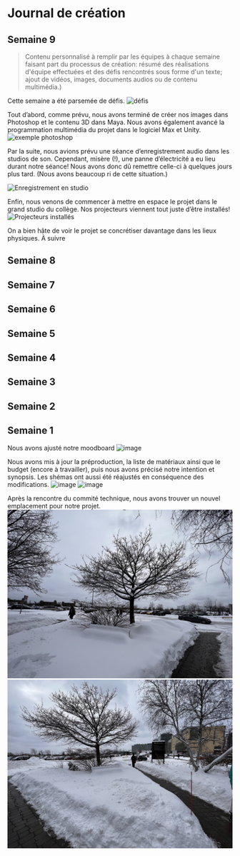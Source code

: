 # Journal de création

## Semaine 9
> Contenu personnalisé à remplir par les équipes à chaque semaine faisant part du processus de création: résumé des réalisations d'équipe effectuées et des défis rencontrés sous forme d'un texte; ajout de vidéos, images, documents audios ou de contenu multimédia.)


Cette semaine a été parsemée de défis.
![défis](medias/exemple_general.jpg)

Tout d’abord, comme prévu, nous avons terminé de créer nos images dans Photoshop et le contenu 3D dans Maya. Nous avons également avancé la programmation multimédia du projet dans le logiciel Max et Unity.
![exemple photoshop](medias/exemple_photoshop.jpg)

Par la suite, nous avions prévu une séance d’enregistrement audio dans les studios de son. Cependant, misère (!), une panne d’électricité a eu lieu durant notre séance! Nous avons donc dû remettre celle-ci à quelques jours plus tard. (Nous avons beaucoup ri de cette situation.)

![Enregistrement en studio](medias/exemple_studio1.jpg)

Enfin, nous venons de commencer à mettre en espace le projet dans le grand studio du collège. Nos projecteurs viennent tout juste d’être installés! 
![Projecteurs installés](medias/exemple_projector.jpg)

On a bien hâte de voir le projet se concrétiser davantage dans les lieux physiques. À suivre



## Semaine 8

## Semaine 7

## Semaine 6

## Semaine 5

## Semaine 4

## Semaine 3

## Semaine 2

## Semaine 1

Nous avons ajusté notre moodboard
![image](https://user-images.githubusercontent.com/70410591/215122374-2ad2ce8c-4bd0-470e-8b87-c901d67801ba.png)

Nous avons mis à jour la préproduction, la liste de matériaux ainsi que le budget (encore à travailler), puis nous avons précisé notre intention et synopsis. Les shémas ont aussi été réajustés en conséquence des modifications.
![image](https://user-images.githubusercontent.com/70410591/215124366-465c1c1c-774e-4f2a-8987-0fba2df92d32.png)
![image](https://user-images.githubusercontent.com/70410591/215124730-a91e857d-6c04-4f9b-8ec9-54cd4a445fcb.png)


Après la rencontre du commité technique, nous avons trouver un nouvel emplacement pour notre projet.
![image](medias/emplacement_01.jpg)
![image](medias/emplacement_02.jpg)





